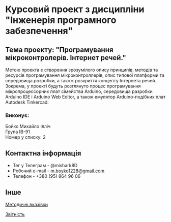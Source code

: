 # Курсовий проект з дисципліни "Інженерія програмного забезпечення"

## Тема проекту: "Програмування мікроконтролерів. Інтернет речей."

Метою проекта є створення зрозумілого опису принципів, методів та ресурсів програмування
мікроконтроллерів, опис типової платформи та середовища розробки, а також розкриття концепту
Інтернета речей. Зокрема, у проекті будуть розглянуто процес програмування мікропроцессорних
плат сімейства Arduino, середовища разробки Arduino IDE і Arduino Web Editor, а також емулятор
Arduino-подібних плат Autodesk Tinkercad.

### Виконує:
   Бойко Михайло Ілліч<br>Група ІВ-91<br>Номер у списку: 2
   

## Контактна інформація
* Тег у Телеграм - @mishark8D
* Робочий e-mail - m.boyko1228@gmail.com
* Телефон - +380 (95) 864 96 06

## Інше
[Методичні вказівки](https://jace-dev.herokuapp.com/design/js-talks#/)

[Звітність](https://drive.google.com/file/d/1A5Pxqb0Esy78t9xhMlkWzzx4chdkXAl2/view?usp=sharing)